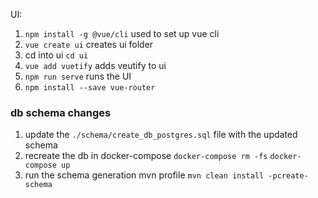 UI:

1. `npm install -g @vue/cli` used to set up vue cli
2. `vue create ui` creates ui folder
3. cd into ui `cd ui`
4. `vue add vuetify` adds veutify to ui
5. `npm run serve` runs the UI  
6. `npm install --save vue-router` 


### db schema changes
1. update the ```./schema/create_db_postgres.sql``` file with the updated schema
2. recreate the db in docker-compose ```docker-compose rm -fs``` ```docker-compose up```
3. run the schema generation mvn profile ```mvn clean install -pcreate-schema```
